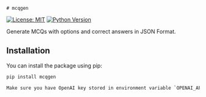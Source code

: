     # mcqgen

[![License: MIT](https://img.shields.io/badge/License-MIT-yellow.svg)](https://opensource.org/licenses/MIT)
[![Python Version](https://img.shields.io/badge/Python-3.6%20%7C%203.7%20%7C%203.8%20%7C%203.9-blue)](https://www.python.org/downloads/)

Generate MCQs with options and correct answers in JSON Format.

## Installation

You can install the package using pip:

```bash
pip install mcqgen

Make sure you have OpenAI key stored in environment variable `OPENAI_API_KEY`